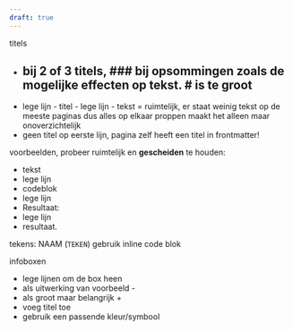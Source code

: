 ```yaml
---
draft: true
---
```

titels 
-  ## bij 2 of 3 titels, ### bij opsommingen zoals de mogelijke effecten op tekst. # is te groot
- lege lijn - titel - lege lijn - tekst = ruimtelijk, er staat weinig tekst op de meeste paginas dus alles op elkaar proppen maakt het alleen maar onoverzichtelijk
- geen titel op eerste lijn, pagina zelf heeft een titel in frontmatter!

voorbeelden, probeer ruimtelijk en **gescheiden** te houden:
* tekst
* lege lijn
* codeblok
* lege lijn
* Resultaat:
* lege lijn
* resultaat. 

tekens: NAAM (`TEKEN`) gebruik inline code blok

infoboxen
- lege lijnen om de box heen
- als uitwerking van voorbeeld -
- als groot maar belangrijk +
- voeg titel toe
- gebruik een passende kleur/symbool
